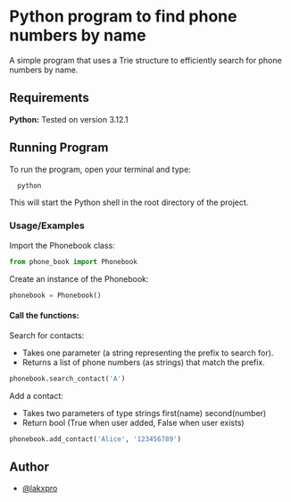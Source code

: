 
# Python program to find phone numbers by name

A simple program that uses a Trie structure to efficiently search for phone numbers by name.

## Requirements

**Python:** Tested on version 3.12.1

## Running Program

To run the program, open your terminal and type:

```bash
  python
```

This will start the Python shell in the root directory of the project.


### Usage/Examples

Import the Phonebook class:

```python
from phone_book import Phonebook
```

Create an instance of the Phonebook:

```python
phonebook = Phonebook()
```

#### Call the functions:

Search for contacts:
- Takes one parameter (a string representing the prefix to search for).
- Returns a list of phone numbers (as strings) that match the prefix.

```python
phonebook.search_contact('A')
```

Add a contact:

- Takes two parameters of type strings first(name) second(number)
- Return bool (True when user added, False when user exists)

```python
phonebook.add_contact('Alice', '123456789')
```

## Author

- [@lakxpro](https://github.com/lakxpro)
